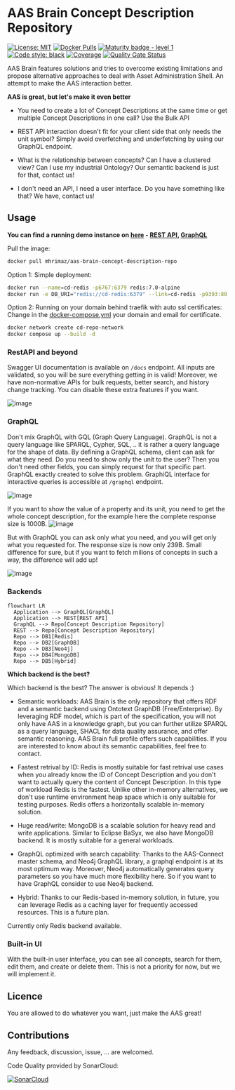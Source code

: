 # AAS Brain Concept Description Repository

[![License: MIT](https://img.shields.io/badge/License-MIT-yellow.svg)](https://opensource.org/licenses/MIT) [![Docker Pulls](https://img.shields.io/docker/pulls/mhrimaz/aas-brain-concept-description-repo?logo=docker)](https://hub.docker.com/r/mhrimaz/aas-brain-concept-description-repo)
 [![Maturity badge - level 1](https://img.shields.io/badge/Maturity-Level%201%20--%20New%20Project-yellow.svg)](https://github.com/tophat/getting-started/blob/master/scorecard.md) [![Code style: black](https://img.shields.io/badge/code%20style-black-000000.svg)](https://github.com/psf/black) [![Coverage](https://sonarcloud.io/api/project_badges/measure?project=mhrimaz_aasbrain-concept-description-repo&metric=coverage)](https://sonarcloud.io/summary/new_code?id=mhrimaz_aasbrain-concept-description-repo) [![Quality Gate Status](https://sonarcloud.io/api/project_badges/measure?project=mhrimaz_aasbrain-concept-description-repo&metric=alert_status)](https://sonarcloud.io/summary/new_code?id=mhrimaz_aasbrain-concept-description-repo) 


AAS Brain features solutions and tries to overcome existing limitations and propose alternative approaches to deal with Asset Administration Shell. An attempt to make the AAS interaction better. 

**AAS is great, but let's make it even better**

- You need to create a lot of Concept Descriptions at the same time or get multiple Concept Descriptions in one call? Use the Bulk API

- REST API interaction doesn't fit for your client side that only needs the unit symbol? Simply avoid overfetching and underfetching by using our GraphQL endpoint. 

- What is the relationship between concepts? Can I have a clustered view? Can I use my industrial Ontology? Our semantic backend is just for that, contact us!

- I don't need an API, I need a user interface. Do you have something like that? We have, contact us!



## Usage

**You can find a running demo instance on [here](https://cd.myaas.ai) - [REST API](https://cd.myaas.ai/docs), [GraphQL](https://cd.myaas.ai/graphql)**

Pull the image:

```bash
docker pull mhrimaz/aas-brain-concept-description-repo
```

Option 1: Simple deployment:
```bash
docker run --name=cd-redis -p6767:6379 redis:7.0-alpine
docker run -e DB_URI="redis://cd-redis:6379" --link=cd-redis -p9393:80 mhrimaz/aas-brain-concept-description-repo
```

Option 2: Running on your domain behind traefik with auto ssl certificates:
Change in the [docker-compose.yml](docker-compose.yml) your domain and email for certificate.
```bash
docker network create cd-repo-network
docker compose up --build -d
```

### RestAPI and beyond

Swagger UI documentation is available on `/docs` endpoint. All inputs are validated, so you will be sure everything getting in is valid! Moreover, we have non-normative APIs for bulk requests, better search, and history change tracking. You can disable these extra features if you want.

![image](https://github.com/mhrimaz/aasbrain-concept-description-repo/assets/17963017/b05bedd8-6b3a-4e08-a36c-d9fa9679834d)


### GraphQL

Don't mix GraphQL with GQL (Graph Query Language). GraphQL is not a query language like SPARQL, Cypher, SQL, .. it is rather a query language for the shape of data. By defining a GraphQL schema, client can ask for what they need. Do you need to show only the unit to the user? Then you don't need other fields, you can simply request for that specific part. GraphQL exactly created to solve this problem. GraphiQL interface for interactive queries is accessible at `/graphql` endpoint.

![image](https://github.com/mhrimaz/aasbrain-concept-description-repo/assets/17963017/3d8d48d6-547b-4be1-b518-6a537c4f6b16)

If you want to show the value of a property and its unit, you need to get the whole concept description, for the example here the complete response size is 1000B.
![image](https://github.com/mhrimaz/aasbrain-concept-description-repo/assets/17963017/9f1629ec-5029-411a-93e4-fe07baec7c64)

But with GraphQL you can ask only what you need, and you will get only what you requested for. The response size is now only 239B. Small difference for sure, but if you want to fetch milions of concepts in such a way, the difference will add up!

![image](https://github.com/mhrimaz/aasbrain-concept-description-repo/assets/17963017/15d0ba15-daea-4a7d-a99e-5659a2622bf2)



### Backends

```mermaid
flowchart LR
  Application --> GraphQL[GraphQL]
  Application --> REST[REST API]
  GraphQL --> Repo[Concept Description Repository]
  REST --> Repo[Concept Description Repository]
  Repo --> DB1[Redis]
  Repo --> DB2[GraphDB]
  Repo --> DB3[Neo4j]
  Repo --> DB4[MongoDB]
  Repo --> DB5[Hybrid]
```
**Which backend is the best?**

Which backend is the best? The answer is obvious! It depends :)

- Semantic workloads: AAS Brain is the only repository that offers RDF and a semantic backend using Ontotext GraphDB (Free/Enterprise). By leveraging RDF model, which is part of the specification, you will not only have AAS in a knowledge graph, but you can further utilize SPARQL as a query language, SHACL for data quality assurance, and offer semantic reasoning. AAS Brain full profile offers such capabilities. If you are interested to know about its semantic capabilities, feel free to contact.

- Fastest retrival by ID: Redis is mostly suitable for fast retrival use cases when you already know the ID of Concept Description and you don't want to actually query the content of Concept Description.
In this type of workload Redis is the fastest. Unlike other in-memory alternatives, we don't use runtime environment heap space which is only suitable for testing purposes. Redis offers a horizontally scalable in-memory solution.

- Huge read/write: MongoDB is a scalable solution for heavy read and write applications. Similar to Eclipse BaSyx, we also have MongoDB backend. It is mostly suitable for a general workloads.

- GraphQL optimized with search capability: Thanks to the AAS-Connect master schema, and Neo4j GraphQL library, a graphql endpoint is at its most optimum way. Moreover, Neo4j automatically generates query parameters so you have much more flexibility here. So if you want to have GraphQL consider to use Neo4j backend.

- Hybrid: Thanks to our Redis-based in-memory solution, in future, you can leverage Redis as a caching layer for frequently accessed resources. This is a future plan.

Currently only Redis backend available.

### Built-in UI

With the built-in user interface, you can see all concepts, search for them, edit them, and create or delete them. This is not a priority for now, but we will implement it.


## Licence

You are allowed to do whatever you want, just make the AAS great!

## Contributions

Any feedback, discussion, issue, ... are welcomed.


Code Quality provided by SonarCloud:

[![SonarCloud](https://sonarcloud.io/images/project_badges/sonarcloud-white.svg)](https://sonarcloud.io/summary/new_code?id=mhrimaz_aasbrain-concept-description-repo) 
